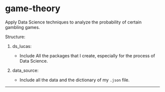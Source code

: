 # game-theory

Apply Data Science techniques to analyze the probability of certain gambling games.

Structure:

1. ds_lucas:
   - Include All the packages that I create, especially for the process of Data Science.

2. data_source:
   - Include all the data and the dictionary of my `.json` file.

---
